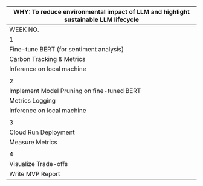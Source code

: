 | WHY: To reduce environmental impact of LLM and highlight sustainable LLM lifecycle |
| ---------------------------------------------------------------------------------- |
| WEEK NO. | WHAT | TASKS | SUB-TASKS | COMMENTS | ESTIMATE |
| 1        | Starting the project with a particular task - creating a model to estimate whether a review is good or bad and we want to know the carbon emissions and performance upon training and testing of a standard fine-tuned BERT. This provides us with a baseline benchmark which we are going to improve upon. | Dataset & Environment Setup | • Download IMDb dataset<br>• Split into training and testing<br>• Tokenize to feed into transformer |  | 1 Day |
| Fine-tune BERT (for sentiment analysis)                                            | • Load BERT-base-uncensored model<br>• Set hyperparams like no. of epochs, learning rate, batch size<br>• Train and evaluate using performance metrics like precision, recall, accuracy and F1 score and make confusion matrix<br>• Hyperparameter tuning |  | 2 Days |
| Carbon Tracking & Metrics                                                          | • Integrate CodeCarbon for tracking training carbon emissions data<br>• log all data and metrics |  | 2 Days |
| Inference on local machine                                                         | Provide different prompts and track carbon emission for inference |  | 1 Day |
|                                                                                    |  |  |  |  |  |
| 2                                                                                  | Apply model pruning optimization technique on fine-tuned BERT and verify whether it fares better than the standard model. This shall provides us with proof that model optimization does reduce carbon footprint as well. However, we also keep in mind the performance of the optimized model so as to compare the reduction or increase in performance measure. | Learn how to implement model pruning | • Code a tutorial model pruning to familiarize with it<br>• Learn how to implement model pruning on a fine-tuned model |  | 2 days |
| Implement Model Pruning on fine-tuned BERT                                         | • Apply both unstructured and structured pruning<br>• Evaluate using performance metrics |  | 1 day |
| Metrics Logging                                                                    | • Integrate CodeCarbon and measure carbon emission data<br>• Log performance and carbon emissions data |  | 1 day |
| Inference on local machine                                                         | Provide different prompts and track carbon emissions on inference |  | 1 Day |
|                                                                                    |  |  |  |  |  |
| 3                                                                                  | This is the part where Cloud comes into the picture. We move our models from local testing to the cloud deployment phase. Now we actually try verify our hypothesis that model optimization as well as sustainable cloud configuration can work together to reduce the carbon emissions. We also see how much of a hit accuracy and other performance metrics might take. | Dockerization | Create a Docker file for both standard and pruned model as well as a basic web UI to work as an inference |  | 1 day |
| Cloud Run Deployment                                                               | • Build Docker image for both models<br>• Upload to Artifacts registry<br>• Deploy model on Cloud Run |  | 1 day |
| Measure Metrics                                                                    | • Go to Cloud Run service to get metrics like cold start latency, response time<br>• Compare energy estimates using GCP's Carbon Footprint tool |  | 1 day |
|                                                                                    |  |  |  |  |  |
| 4                                                                                  | This is where we visualize the whole picture and see the actual numbers. We compare how the both model fare against each other in terms of carbon emissions and performance of training, inference and cloud deployment and maintainence. | Analyze Results | Compile all performance metrics and carbon emissions data |  | 1 day |
| Visualize Trade-offs                                                               | Create graphs/tables: accuracy vs. energy, etc. |  | 1 day |
| Write MVP Report                                                                   | Summary of findings, insights |  | 1 day |
